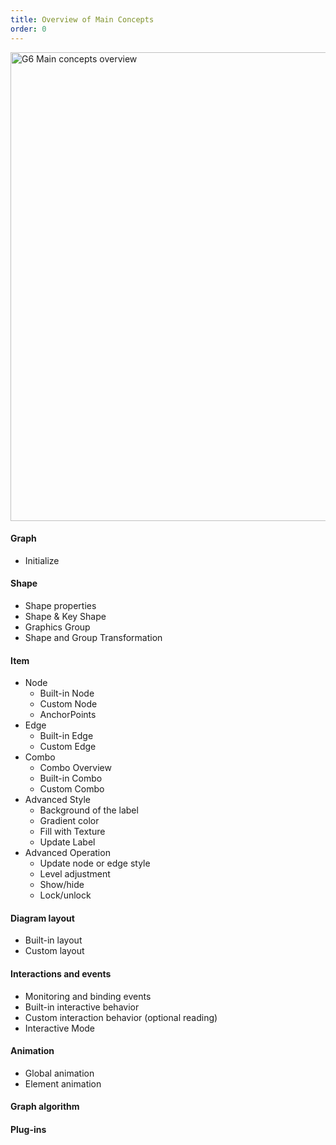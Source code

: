 ```yaml
---
title: Overview of Main Concepts
order: 0
---
```


<img src='https://gw.alipayobjects.com/mdn/rms_f8c6a0/afts/img/A*PXaZRIGT5nQAAAAAAAAAAAAAARQnAQ' width='750' alt='G6 Main concepts overview'/>

#### Graph

- Initialize

#### Shape

- Shape properties
- Shape & Key Shape
- Graphics Group
- Shape and Group Transformation

#### Item

- Node
  - Built-in Node
  - Custom Node
  - AnchorPoints
- Edge
  - Built-in Edge
  - Custom Edge
- Combo
  - Combo Overview
  - Built-in Combo
  - Custom Combo
- Advanced Style
  - Background of the label
  - Gradient color
  - Fill with Texture
  - Update Label
- Advanced Operation
  - Update node or edge style
  - Level adjustment
  - Show/hide
  - Lock/unlock

#### Diagram layout

- Built-in layout
- Custom layout

#### Interactions and events

- Monitoring and binding events
- Built-in interactive behavior
- Custom interaction behavior (optional reading)
- Interactive Mode

#### Animation

- Global animation
- Element animation

#### Graph algorithm

#### Plug-ins
